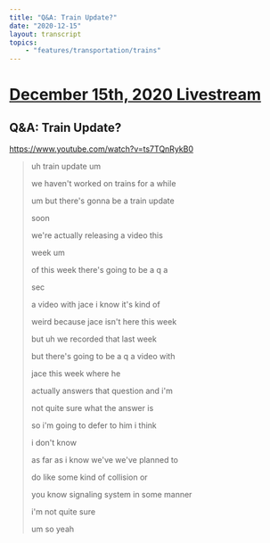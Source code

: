 ```yaml
---
title: "Q&A: Train Update?"
date: "2020-12-15"
layout: transcript
topics:
    - "features/transportation/trains"
---
```

# [December 15th, 2020 Livestream](../2020-12-15.md)
## Q&A: Train Update?
https://www.youtube.com/watch?v=ts7TQnRykB0
> uh train update um
> 
> we haven't worked on trains for a while
> 
> um but there's gonna be a train update
> 
> soon
> 
> we're actually releasing a video this
> 
> week um
> 
> of this week there's going to be a q a
> 
> sec
> 
> a video with jace i know it's kind of
> 
> weird because jace isn't here this week
> 
> but uh we recorded that last week
> 
> but there's going to be a q a video with
> 
> jace this week where he
> 
> actually answers that question and i'm
> 
> not quite sure what the answer is
> 
> so i'm going to defer to him i think
> 
> i don't know
> 
> as far as i know we've we've planned to
> 
> do like some kind of collision or
> 
> you know signaling system in some manner
> 
> i'm not quite sure
> 
> um so yeah
> 
